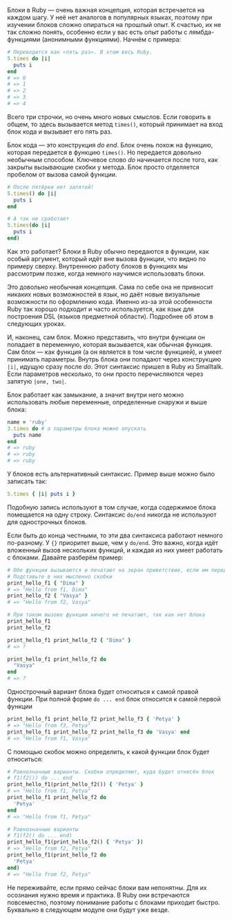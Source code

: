 
Блоки в Ruby — очень важная концепция, которая встречается на каждом шагу. У неё нет аналогов в популярных языках, поэтому при изучении блоков сложно опираться на прошлый опыт. К счастью, их не так сложно понять, особенно если у вас есть опыт работы с лямбда-функциями (анонимными функциями). Начнём с примера:

```ruby
# Переводится как «пять раз». В этом весь Ruby.
5.times do |i|
  puts i
end
# => 0
# => 1
# => 2
# => 3
# => 4
```

Всего три строчки, но очень много новых смыслов. Если говорить в общем, то здесь вызывается метод `times()`, который принимает на вход блок кода и вызывает его пять раз.

Блок кода — это конструкция *do end*. Блок очень похож на функцию, которая передается в функцию `times()`. Но передается довольно необычным способом. Ключевое слово *do* начинается после того, как закрыты вызывающие скобки у метода. Блок просто отделяется пробелом от вызова самой функции.

```ruby
# После пятёрки нет запятой!
5.times() do |i|
  puts i
end

# А так не сработает
5.times(do |i|
  puts i
end)
```

Как это работает? Блоки в Ruby обычно передаются в функции, как особый аргумент, который идёт вне вызова функции, что видно по примеру сверху. Внутреннюю работу блоков в функциях мы рассмотрим позже, когда немного научимся использовать блоки.

Это довольно необычная концепция. Сама по себе она не привносит никаких новых возможностей в язык, но даёт новые визуальные возможности по оформлению кода. Именно из-за этой особенности Ruby так хорошо подходит и часто используется, как язык для построения DSL (языков предметной области). Подробнее об этом в следующих уроках.

И, наконец, сам блок. Можно представить, что внутри функции он попадает в переменную, которая вызывается, как обычная функция. Сам блок — как функция (а он является в том числе функцией), и умеет принимать параметры. Внутрь блока они попадают через конструкцию `|i|`, идущую сразу после *do*. Этот синтаксис пришел в Ruby из Smalltalk. Если параметров несколько, то они просто перечисляются через запятую `|one, two|`.

Блок работает как замыкание, а значит внутри него можно использовать любые переменные, определенные снаружи и выше блока:

```ruby
name = 'ruby'
3.times do # а параметры блока можно опускать
  puts name
end
# => ruby
# => ruby
# => ruby
```

У блоков есть альтернативный синтаксис. Пример выше можно было записать так:

```ruby
5.times { |i| puts i }
```

Подобную запись используют в том случае, когда содержимое блока помещается на одну строку. Синтаксис `do/end` никогда не используют для однострочных блоков.

Если быть до конца честными, то эти два синтаксиса работают немного по-разному. У `{}` приоритет выше, чем у `do/end`. Это важно, когда идёт вложенный вызов нескольких функций, и каждая из них умеет работать с блоками. Давайте разберём пример:

```ruby
# Обе функции вызываются и печатают на экран приветствие, если им передан блок
# Подставьте в них мысленно скобки
print_hello_f1 { "Dima" }
# => "Hello from f1, Dima"
print_hello_f2 { "Vasya" }
# => "Hello from f2, Vasya"

# При таком вызове функции ничего не печатают, так как нет блока
print_hello_f1
print_hello_f2

print_hello_f1 print_hello_f2 { "Dima" }
# => ?

print_hello_f1 print_hello_f2 do
  "Vasya"
end
# => ?
```

Однострочный вариант блока будет относиться к самой правой функции. При полной форме `do ... end` блок относится к самой первой функции

```ruby
print_hello_f1 print_hello_f2 print_hello_f3 { 'Petya' }
# => "Hello from f3, Petya"
print_hello_f1 print_hello_f2 print_hello_f3 do 'Vasya' end
# => "Hello from f1, Vasya"
```

С помощью скобок можно определить, к какой функции блок будет относиться:

```ruby
# Равнозначные варианты. Скобки определяют, куда будет отнесён блок
# f1(f2()) do ... end
print_hello_f1(print_hello_f2()) { 'Petya' }
# => "Hello from f1, Petya"
print_hello_f1 print_hello_f2 do
  'Petya'
end
# => "Hello from f1, Petya"

# Равнозначные варианты
# f1(f2() do ... end)
print_hello_f1(print_hello_f2() { 'Petya' })
# => "Hello from f2, Petya"
print_hello_f1(print_hello_f2 do
  'Petya'
end)
# => "Hello from f2, Petya"
```

Не переживайте, если прямо сейчас блоки вам непонятны. Для их осознания нужно время и практика. В Ruby они встречаются повсеместно, поэтому понимание работы с блоками приходит быстро. Буквально в следующем модуле они будут уже везде.
